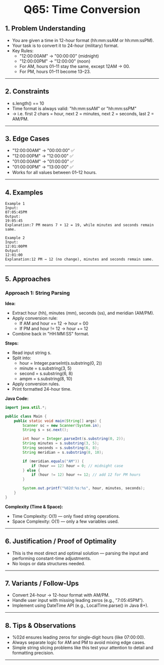 <!-- #region 65-Time Conversion -->

<h1 style="text-align:center; font-size:2.5em; font-weight:bold;">Q65: Time Conversion</h1>

## 1. Problem Understanding

- You are given a time in 12-hour format (hh:mm:ssAM or hh:mm:ssPM).
- Your task is to convert it to 24-hour (military) format.
- Key Rules:
  * "12:00:00AM" → "00:00:00" (midnight)
  * "12:00:00PM" → "12:00:00" (noon)
  * For AM, hours 01–11 stay the same, except 12AM → 00.
  * For PM, hours 01–11 become 13–23.
---

## 2. Constraints

- s.length() == 10
- Time format is always valid: "hh:mm:ssAM" or "hh:mm:ssPM"
- → i.e. first 2 chars = hour, next 2 = minutes, next 2 = seconds, last 2 = AM/PM.
---

## 3. Edge Cases

- "12:00:00AM" → "00:00:00" ✅
- "12:00:00PM" → "12:00:00" ✅
- "01:00:00AM" → "01:00:00" ✅
- "01:00:00PM" → "13:00:00" ✅
- Works for all values between 01–12 hours.
---

## 4. Examples

```text
Example 1
Input:
07:05:45PM
Output:
19:05:45
Explanation:7 PM means 7 + 12 = 19, while minutes and seconds remain same.

Example 2
Input:
12:01:00PM
Output:
12:01:00
Explanation:12 PM → 12 (no change), minutes and seconds remain same.
```

---

## 5. Approaches

### Approach 1: String Parsing

**Idea:**
- Extract hour (hh), minutes (mm), seconds (ss), and meridian (AM/PM).
- Apply conversion rule:
  * If AM and hour == 12 → hour = 00
  * If PM and hour != 12 → hour += 12
- Combine back in "HH:MM:SS" format.

**Steps:**
- Read input string s.
- Split into:
  * hour = Integer.parseInt(s.substring(0, 2))
  * minute = s.substring(3, 5)
  * second = s.substring(6, 8)
  * ampm = s.substring(8, 10)
- Apply conversion rules.
- Print formatted 24-hour time.

**Java Code:**
```java
import java.util.*;

public class Main {
    public static void main(String[] args) {
        Scanner sc = new Scanner(System.in);
        String s = sc.next();

        int hour = Integer.parseInt(s.substring(0, 2));
        String minutes = s.substring(3, 5);
        String seconds = s.substring(6, 8);
        String meridian = s.substring(8, 10);

        if (meridian.equals("AM")) {
            if (hour == 12) hour = 0; // midnight case
        } else {
            if (hour != 12) hour += 12; // add 12 for PM hours
        }

        System.out.printf("%02d:%s:%s", hour, minutes, seconds);
    }
}
```

**Complexity (Time & Space):**
- Time Complexity: O(1) — only fixed string operations.
- Space Complexity: O(1) — only a few variables used.

---

## 6. Justification / Proof of Optimality

- This is the most direct and optimal solution — parsing the input and performing constant-time adjustments.
- No loops or data structures needed.
---

## 7. Variants / Follow-Ups

- Convert 24-hour → 12-hour format with AM/PM.
- Handle user input with missing leading zeros (e.g., "7:05:45PM").
- Implement using DateTime API (e.g., LocalTime.parse() in Java 8+).
---

## 8. Tips & Observations

- %02d ensures leading zeros for single-digit hours (like 07:00:00).
- Always separate logic for AM and PM to avoid mixing edge cases.
- Simple string slicing problems like this test your attention to detail and formatting precision.
---

<!-- #endregion -->
